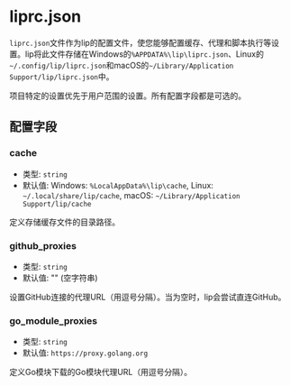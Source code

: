 # liprc.json

`liprc.json`文件作为lip的配置文件，使您能够配置缓存、代理和脚本执行等设置。lip将此文件存储在Windows的`%APPDATA%\lip\liprc.json`、Linux的`~/.config/lip/liprc.json`和macOS的`~/Library/Application Support/lip/liprc.json`中。

项目特定的设置优先于用户范围的设置。所有配置字段都是可选的。

## 配置字段

### cache

- 类型: `string`
- 默认值: Windows: `%LocalAppData%\lip\cache`, Linux: `~/.local/share/lip/cache`, macOS: `~/Library/Application Support/lip/cache`

定义存储缓存文件的目录路径。

### github_proxies

- 类型: `string`
- 默认值: "" (空字符串)

设置GitHub连接的代理URL（用逗号分隔）。当为空时，lip会尝试直连GitHub。

### go_module_proxies

- 类型: `string`
- 默认值: `https://proxy.golang.org`

定义Go模块下载的Go模块代理URL（用逗号分隔）。
